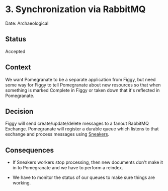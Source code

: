 # 3. Synchronization via RabbitMQ

Date: Archaeological

## Status

Accepted

## Context

We want Pomegranate to be a separate application from Figgy, but need some way
for Figgy to tell Pomegranate about new resources so that when something is
marked Complete in Figgy or taken down that it's reflected in Pomegranate.

## Decision

Figgy will send create/update/delete messages to a fanout RabbitMQ Exchange.
Pomegranate will register a durable queue which listens to that exchange and
process messages using [Sneakers](https://github.com/jondot/sneakers).

## Consequences

* If Sneakers workers stop processing, then new documents don't make it in to
Pomegranate and we have to perform a reindex.

* We have to monitor the status of our queues to make sure things are working.
